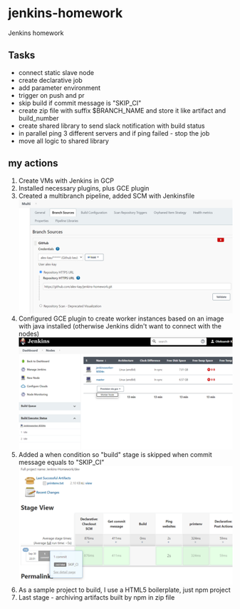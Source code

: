 # jenkins-homework

Jenkins homework

## Tasks

* connect static slave node
* create declarative job
* add parameter environment
* trigger on push and pr
* skip build if commit message is "SKIP_CI"
* create zip file with suffix $BRANCH_NAME and store it like artifact and build_number
* create shared library to send slack notification with build status
* in parallel ping 3 different servers and if ping failed - stop the job
* move all logic to shared library

## my actions

1. Create VMs with Jenkins in GCP
2. Installed necessary plugins, plus GCE plugin
3. Created a multibranch pipeline, added SCM with Jenkinsfile
    ![img1](https://github.com/alex-kay/jenkins-homework/blob/main/img/Screenshot%202021-09-30%20213549.png)
4. Configured GCE plugin to create worker instances based on an image with java installed (otherwise Jenkins didn't want to connect with the nodes)
    ![img2](https://github.com/alex-kay/jenkins-homework/blob/main/img/Screenshot%202021-09-30%20213739.png)
5. Added a when condition so "build" stage is skipped when commit message equals to "SKIP_CI"
   ![img3](https://github.com/alex-kay/jenkins-homework/blob/main/img/Screenshot%202021-09-30%20223739.png)
6. As a sample project to build, I use a HTML5 boilerplate, just npm project
7. Last stage - archiving artifacts built by npm in zip file
